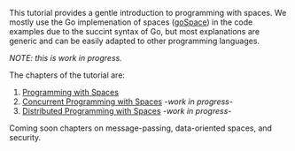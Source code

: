 This tutorial provides a gentle introduction to programming with spaces. We mostly use the Go implemenation of spaces ([goSpace](https://github.com/pSpaces/goSpace)) in the code examples due to the succint syntax of Go, but most explanations are generic and can be easily adapted to other programming languages.

*NOTE: this is work in progress.*

The chapters of the tutorial are:
1. [Programming with Spaces](tutorial-tuple-spaces.md)
2. [Concurrent Programming with Spaces](tutorial-concurrent-programming.md) *-work in progress-*
3. [Distributed Programming with Spaces](tutorial-distributed-programming.md) *-work in progress-*

Coming soon chapters on message-passing, data-oriented spaces, and security. 
